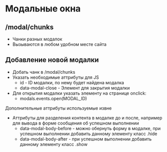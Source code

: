 # Модальные окна

## /modal/chunks

- Чанки разных модалок
- Вызываются в любом удобном месте сайта

## Добавление новой модалки

- Добать чанк в /modal/chunks
- Указать необходимые аттрибуты для JS
  - id - ID модалки, по нему будет найдена модалка
  - data-modal-close - Элемент для закрытия модалки
- Для открытия модалки указать элементу на странице onclick:
  - modals.events.open(MODAL_ID)

Дополнительные аттрибуты используемые извне
- Аттрибуты для разделения контента в модалке до и после, например для вывода в форме сообщения об успешном выполнении
  - data-modal-body-before - можно обернуть форму в модалке, при успешном выполнении добавить данному элементу класс .hide
  - data-modal-body-after - при успешном выполнении добавить данному элементу класс .show